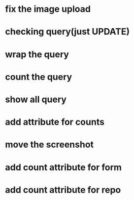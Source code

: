 # fix the image upload
# checking query(just UPDATE)
# wrap the query
# count the query
# show all query
# add attribute for counts
# move the screenshot
# add count attribute for form
# add count attribute for repo
